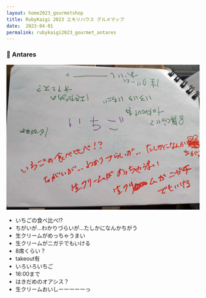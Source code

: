 ```yaml
---
layout: home2023_gourmetshop
title: RubyKaigi 2023 エモリハウス グルメマップ
date:  2023-04-01
permalink: rubykaigi2023_gourmet_antares
---
```

<div class="container">
  <h3 id="antares">🍓 Antares</h3>
  <div class="row">
    <div class="col-6">
      <img src="/assets/images/rubykaigi2023_gourmetmap/antares.jpg" class="hand-write">
    </div>
    <div class="col-6">
      <ul>
		<li>いちごの食べ比べ!?</li>
		<li>ちがいが...わかりづらいが...たしかになんかちがう</li>
		<li>生クリームがめっちゃうまい</li>
		<li>生クリームがニガテでもいける</li>
		<li>8席くらい？</li>
		<li>takeout有</li>
		<li>いろいろいちご</li>
		<li>16:00まで</li>
		<li>はきだめのオアシス？</li>
		<li>生クリームおいしーーーーーっ</li>
      </ul>
    </div>
  </div>
</div>

